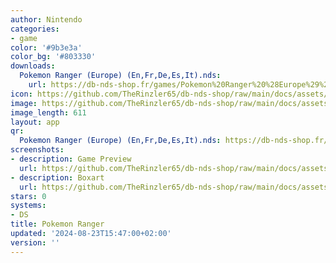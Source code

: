 ```yaml
---
author: Nintendo
categories:
- game
color: '#9b3e3a'
color_bg: '#803330'
downloads:
  Pokemon Ranger (Europe) (En,Fr,De,Es,It).nds:
    url: https://db-nds-shop.fr/games/Pokemon%20Ranger%20%28Europe%29%20%28En%2CFr%2CDe%2CEs%2CIt%29.nds
icon: https://github.com/TheRinzler65/db-nds-shop/raw/main/docs/assets/images/icons/pokemonranger.png
image: https://github.com/TheRinzler65/db-nds-shop/raw/main/docs/assets/images/icons/pokemonranger.png
image_length: 611
layout: app
qr:
  Pokemon Ranger (Europe) (En,Fr,De,Es,It).nds: https://db-nds-shop.fr/assets/images/qr/pokemon-ranger-europe-enfrdeesit-nds.png
screenshots:
- description: Game Preview
  url: https://github.com/TheRinzler65/db-nds-shop/raw/main/docs/assets/images/screenshots/pokemonranger/pokemonranger.png
- description: Boxart
  url: https://github.com/TheRinzler65/db-nds-shop/raw/main/docs/assets/images/boxart/Pokemon%20Ranger%20(Europe)%20(En%2CFr%2CDe%2CEs%2CIt).png
stars: 0
systems:
- DS
title: Pokemon Ranger
updated: '2024-08-23T15:47:00+02:00'
version: ''
---
```

